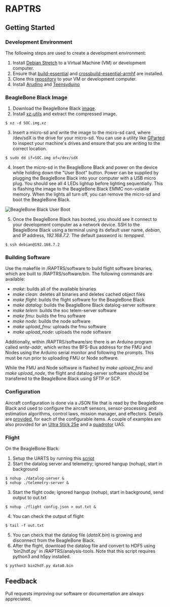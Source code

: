 # RAPTRS

## Getting Started

### Development Environment
The following steps are used to create a development environment:
1. Install [Debian Stretch](https://www.debian.org/) to a Virtual Machine (VM) or development computer.
2. Ensure that [build-essential](https://packages.debian.org/stretch/build-essential) and [crossbuild-essential-armhf](https://packages.debian.org/buster/crossbuild-essential-armhf) are installed.
3. Clone this [repository](https://github.com/bolderflight/RAPTRS) to your VM or development computer.
4. Install [Arudino](https://www.arduino.cc/en/Main/Software) and [Teensyduino](https://www.pjrc.com/teensy/td_download.html)

### BeagleBone Black Image
1. Download the BeagleBone Black [image](https://www.dropbox.com/s/plqvbqe4fgw76vp/SOC.img.xz?dl=0).
2. Install [xz-utils](https://packages.debian.org/stretch/xz-utils) and extract the compressed image.
```
$ xz -d SOC.img.xz
```
3. Insert a micro-sd and write the image to the micro-sd card, where /dev/sdX is the drive for your micro-sd. You can use a utility like [GParted](https://gparted.org/) to inspect your machine's drives and ensure that you are writing to the correct location.
```
$ sudo dd if=SOC.img of=/dev/sdX
```
4. Insert the micro-sd in the BeagleBone Black and power on the device while holding down the "User Boot" button. Power can be supplied by plugging the BeagleBone Black into your computer with a USB micro plug. You should see all 4 LEDs lightup before lighting sequentially. This is flashing the image to the BeagleBone Black EMMC non-volatile memory. When the lights all turn off, you can remove the micro-sd and boot the BeagleBone Black.

![BeagleBone Black User Boot](https://cdn-learn.adafruit.com/assets/assets/000/008/680/small240/beaglebone_BeagleBoneBlack.jpeg)

5. Once the BeagleBone Black has booted, you should see it connect to your development computer as a network device. SSH to the BeagleBone Black using a terminal using its default user name, _debian_, and IP address, _192.168.7.2_. The default password is: _temppwd_.
```
$ ssh debian@192.168.7.2
```

### Building Software
Use the makefile in /RAPTRS/software to build flight software binaries, which are built to /RAPTRS/software/bin. The following commands are available:
   * _make_: builds all of the available binaries
   * _make clean_: deletes all binaries and deletes cached object files
   * _make flight_: builds the flight software for the BeagleBone Black
   * _make datalog_: builds the BeagleBone Black datalog-server software
   * _make telem_: builds the soc telem-server software
   * _make fmu_: builds the fmu software
   * _make node_: builds the node software
   * _make upload_fmu_: uploads the fmu software
   * _make upload_node_: uploads the node software

Additionally, within /RAPTRS/software/src there is an Arduino program called _write-addr_, which writes the BFS-Bus address for the FMU and Nodes using the Arduino serial monitor and following the prompts. This must be run prior to uploading FMU or Node software.

While the FMU and Node software is flashed by _make upload_fmu_ and _make upload_node_, the flight and datalog-server software should be transfered to the BeagleBone Black using SFTP or SCP.

### Configuration
Aircraft configuration is done via a JSON file that is read by the BeagleBone Black and used to configure the aircraft sensors, sensor-processing and estimation algorithms, control laws, mission manager, and effectors. Details are [provided](https://github.com/bolderflight/RAPTRS/blob/master/CONFIGURATION.md), for each of the configurable items. A couple of examples are also provided for an [Ultra Stick 25e](https://www.dropbox.com/s/shd0q6is4jtnv1q/thor.json?dl=0) and a [quadrotor](https://www.dropbox.com/s/kqxwsg8gf16s80u/f450.json?dl=0) UAS.

### Flight
On the BeagleBone Black:
1. Setup the UARTS by running this [script](https://www.dropbox.com/s/4zfucbmtxqe7tgx/setup-uarts.sh?dl=0)
2. Start the datalog server and telemetry; ignored hangup (nohup), start in background
```
$ nohup ./datalog-server &
$ nohup ./telemetry-server &
```
3. Start the flight code; ignored hangup (nohup), start in background, send output to out.txt
```
$ nohup ./flight config.json > out.txt &
```
4. You can check the output of flight
```
$ tail -f out.txt
```
5. You can check that the datalog file (_dataX.bin_) is growing and disconnect from the BeagleBone Black.
6. After the flight, download the datalog file and convert to HDF5 using 'bin2hdf.py' in /RAPTRS/analysis-tools. Note that this script requires python3 and h5py installed.
```
$ python3 bin2hdf.py data0.bin
```

## Feedback
Pull requests improving our software or documentation are always appreciated.
